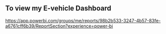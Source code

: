 ## To view my E-vehicle Dashboard
https://app.powerbi.com/groups/me/reports/98b2b533-3247-4b57-83fe-a6761cff6b39/ReportSection?experience=power-bi
